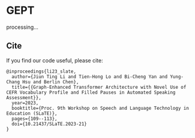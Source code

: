 # GEPT

processing...

## Cite
If you find our code useful, please cite:
```
@inproceedings{li23_slate,
  author={Jiun Ting Li and Tien-Hong Lo and Bi-Cheng Yan and Yung-Chang Hsu and Berlin Chen},
  title={{Graph-Enhanced Transformer Architecture with Novel Use of CEFR Vocabulary Profile and Filled Pauses in Automated Speaking Assessment}},
  year=2023,
  booktitle={Proc. 9th Workshop on Speech and Language Technology in Education (SLaTE)},
  pages={109--113},
  doi={10.21437/SLaTE.2023-21}
}
```

